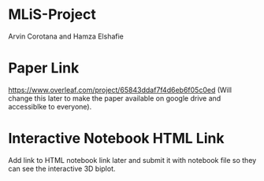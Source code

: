 # MLiS-Project

Arvin Corotana and Hamza Elshafie

# Paper Link
https://www.overleaf.com/project/65843ddaf7f4d6eb6f05c0ed   (Will change this later to make the paper available on google drive and accessiblke to everyone).

# Interactive Notebook HTML Link
Add link to HTML notebook link later and submit it with notebook file so they can see the interactive 3D biplot.
